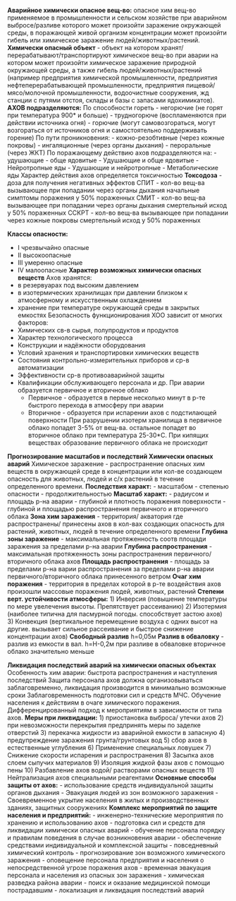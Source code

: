 **Аварийное химически опасное вещ-во:** опасное хим вещ-во применяемое в промышленности и сельском хозяйстве при аварийном выбросе/разливе которого может произойти заражение окружающей среды, в поражающей живой организм концентрации может произойти гибель или химическое заражение людей/животных/растений.
**Химически опасный объект** - объект на котором хранят/перерабатывают/транспортируют химическое вещ-во при аварии на котором может произойти химическое заражение природной окружающей среды, а также гибель людей/животных/растений (например предприятия химической промышленности, предприятия нефтеперерабатывающей промышленности, предприятия пищевой/мясо/молочной промышленности, водоочистные сооружения, жд станции с путями отстоя, склады и базы с запасами ядохимикатов).
**АХОВ подразделяются:**
	По способности гореть
		- негорючие (не горят при температура 900* и больше)
		- трудногорюче (воспламеняются при действии источника огня)
		- горючие (могут самовозгораться, могут возгораться от источников огня и самостоятельно поддерживать горение) 
	По пути проникновения:
		- кожно-резобтивные (через кожные покровы)
		- ингаляционные (через органы дыхания)
		- пероральные (через ЖКТ)
	По поражающему действию ахов подразделяются на:
		- удушающие
		- обще ядовитые
		- Удушающие и обще ядовитые
		- Нейротропные яды
		- Удушающие и нейротропные
		- Метаболические яды
Характер действия ахов определяется токсичностью
**Токсодоза** - доза для получения негативных эффектов
СПИТ - кол-во вещ-ва вызывающее при попадании через органы дыхания начальные симптомы поражения у 50% пораженных
СМИТ -  кол-во вещ-ва вызывающее при попадании через органы дыхания смертельный исход у 50% пораженных
ССКРТ - кол-во вещ-ва вызывающее при попадании через кожные покровы смертельный исход у 50% пораженных

**Классы опасности:**
 - I чрезвычайно опасные
 - II высокоопасные
 - III умеренно опасные
 - IV малоопасные
**Характер возможных химически опасных веществ**
Ахов хранятся:
- в резервуарах под высоким давлением
- в изотермических хранилищах при давлении близком к атмосферному и искусственным охлаждением
- хранение при температуре окружающей среды в закрытых емкостях
Безопасность функционирования ХОО зависит от многих факторов:
- Химических св-в сырья, полупродуктов и продуктов
- Характер технологического процесса
- Конструкции и надёжности оборудования
- Условий хранения и транспортировки химических веществ
- Состояния контрольно-измерительных приборов и ср-в автоматизации
- Эффективности ср-в противоаварийной защиты
- Квалификации обслуживающего персонала и др.
При аварии образуется первичное и вторичное облако
	- Первичное - образуется в первые несколько минут в р-те быстрого перехода в атмосферу при аварии
	- Вторичное - образуется при испарении ахов с подстилающей поверхности
	При разрушении изотерм хранилища в первичное облако попадет 3-5% от вещ-ва. остальное попадет во вторичное облако при температура 25-30*С.
	При кипящих веществах образование первичного облака не происходит
	
**Прогнозирование масштабов и последствий Химически опасных аварий**
	Химическое заражение - распространение опасных хим веществ в окружающей среде в концентрации или кол-ве создающем опасность для животных, людей и с/х растений в течение определенного времени. 
	**Последствия характ:**
	- масштабом
	- степенью опасности
	- продолжительностью
	**Масштаб характ:**
	- радиусом и площадь р-на аварии
	- глубиной и плотность поражения поверхности
	- глубиной и площадью распространения первичного и вторичного облака
	**Зона хим заражения** - территория/ акватория где распространены/ принесены ахов в кол-вах создающих опасность для растений, животных, людей в течение определенного времени
	**Глубина зоны заражение** - максимальная протяженность соотв площади заражения за пределами р-на аварии
	**Глубина распространения** - максимальная протяженность зоны распространения первичного/вторичного облака ахов
	**Площадь распространения** - площадь за пределами р-на варии распространения за пределами р-на аварии первичного/вторичного облака принесенного ветром
	**Очаг хим поражения** - территория в пределах которой в р-те воздействия ахов произошли массовые поражения людей, животных, растений
	**Степени верт. устойчивости атмосферы:**
		1) Инверсия (повышение температуры по мере увелечения высоты. Препятствует рассеиванию)
		2) Изотермия (наиболее типична для пасмурной погоды. способствует застою ахов)
		3) Конвекция (вертикальное перемещение воздуха с одних высот на другие. вызывает сильное рассеивание и быстрое снижение концентрации ахов)
	**Свободный разлив** h=0,05м
	**Разлив в обваловку** - разлив из емкости в вал. h=H-0,2м
	при разливе в обваловке вторичное облако значительно меньше
	
**Ликвидация последствий аварий на химически опасных объектах**
	Особенность хим аварии: быстрота распространения и наступления последствий
	Защита персонала ахов должна организовываться заблаговременно, ликвидация производится в минимально возможные сроки
	Заблаговременность подготовки сил и средств МЧС. Обучение населения к действиям в очаге химического поражения.
	Дифференцированный подход к мероприятиям в зависимости от типа ахов.
	**Меры при ликвидации:**
		1) приостановка выброса/ утечки ахов
		2) при невозможности перекрытия предпринять меры по заделке отверстий
		3) перекачка жидкости из аварийной емкости в запасную
		4) предупреждение заражения грунта/грунтовых вод
		5) сбор ахов в естественные углубления
		6) Применение специальных ловушек
		7) Снижение скорости испарения и распространения
		8) Засыпка ахов слоем сыпучих материалов
		9) Изоляция жидкой фазы ахов с помощью пены
		10) Разбавление ахов водой/ растворами опасных веществ
		11) Нейтрализация ахов специальными реагентами
	**Основные способы защиты от ахов:**
		- использование средств индивидуальной защиты органов дыхания
		- Эвакуация людей из зон возможного заражения
		- Своевременное укрытие населения в жилых и производственных зданиях, защитных сооружениях
	**Комплекс мероприятий по защите населения и предприятий:**
		- инженерно-технические мероприятия по хранению и использованию ахов
		- подготовка сил и средств для ликвидации химически опасных аварий
		- обучение персонала порядку и правилам поведения в случае возникновения аварии
		- обеспечение средствами индивидуальной и комплексной защиты
		- повседневный химический контроль
		- прогнозирование зон возможного химического заражения
		- оповещение персонала предприятия и населения о непосредственной угрозе поражения ахов
		- временная эвакуация персонала и населения из опасных зон заражения
		- химическая разведка района аварии
		- поиск и оказание медицинской помощи пострадавшим
		- локализация и ликвидация последствий аварий
